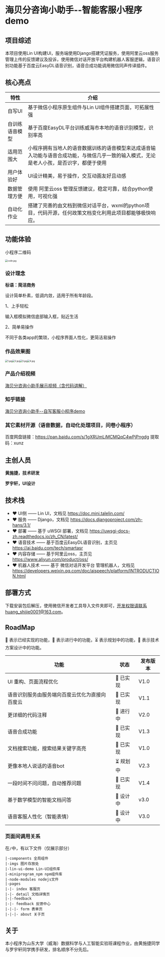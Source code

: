 # 海贝分咨询小助手--智能客服小程序demo

## 项目综述

本项目使用Lin UI构建UI，服务端使用Django搭建凭证服务，使用阿里云oss服务管理上传的反馈建议及投诉，使用微信对话开放平台构建机器人客服逻辑，语音识别功能基于百度云EasyDL语音识别，语音合成功能调用微信同声传译插件。

## 核心亮点

| 特性           | 介绍                                                         |
| -------------- | ------------------------------------------------------------ |
| 自写UI         | 基于微信小程序原生组件与Lin UI组件搭建页面，可拓展性强       |
| 自训练语音模型 | 基于百度EasyDL平台训练威海市本地的语音识别模型，识别率高     |
| 适用范围大     | 小程序拥有当地人的语音数据训练的语音模型来达成语音输入功能与语音合成功能，与微信几乎一致的输入模式，无论是老人小孩，是否识字，都便于使用 |
| 用户体验好     | UI设计精美，易于操作，交互动画友好且动感                     |
| 数据管理方便   | 使用 阿里云oss 管理反馈建议，稳定可靠，结合python使用，可视化强 |
| 自动化作业     | 搭建了完善的由文档到微信对话平台，wxml的python项目，代码开源，任何政策文档变化利用此项目都能够极快响应。 |

## 功能体验

小程序二维码

<img src="https://i.postimg.cc/LsXBFSSz/code.jpg" alt="code.jpg" style="zoom: 50%;" />



### 设计理念

**标语：简洁商务**

设计简单朴素，低调内敛，适用于所有年龄段。

1、上手轻松

输入框模拟微信底部输入框，贴近生活

2、简单易操作

不同于各类app的繁琐，小程序界面人性化，更简洁易操作

### 作品效果图

<img src="https://i.postimg.cc/GhwQ86PC/1.jpg" alt="1.jpg" style="zoom: 50%;" /><img src="https://i.postimg.cc/bNxRQLL2/2.jpg" alt="2.jpg" style="zoom: 50%;" /><img src="https://i.postimg.cc/g2GH4RBt/3.jpg" alt="3.jpg" style="zoom: 50%;" /><img src="https://i.postimg.cc/FHGg6RMr/4.jpg" alt="4.jpg" style="zoom: 50%;" />

### 产品介绍视频

[海贝分咨询小助手展示视频（含代码讲解）](https://www.bilibili.com/video/BV125411N7TA)
### 知乎链接

[海贝分咨询小助手--自写客服小程序demo](https://zhuanlan.zhihu.com/p/355230308)

### 其它素材开源（语音数据，自动化处理项目，问卷小程序）

百度网盘链接：https://pan.baidu.com/s/1gXRUmLiMCMQqC4wPjPngdg 
提取码：xunz 

## 主创人员

**黄施捷，技术研发**

**罗宇轩，UI设计**

## 技术栈
* ❤️ UI侧 —— Lin UI，文档见 https://doc.mini.talelin.com/
* ❤️ 服务 —— Django，文档见 https://docs.djangoproject.com/zh-hans/3.1/
* ❤️ 部署 —— 基于 uWSGI 部署，文档见 https://uwsgi-docs-zh.readthedocs.io/zh_CN/latest/
* ❤️ 语音技术 —— 基于百度云EasyDL语音识别，主页见 https://ai.baidu.com/tech/smartasr
* ❤️ 内容存储 —— 基于阿里云oss，主页见 https://www.aliyun.com/product/oss/
* ❤️ 机器人技术 —— 基于 微信对话开发平台 管理机器人，文档见 https://developers.weixin.qq.com/doc/aispeech/platform/INTRODUCTION.html


## 部署方式

下载安装包后解压，使用微信开发者工具导入文件夹即可，开发权限请联系huang_shijie0001@163.com。


## RoadMap

🚀 表示已经实现的功能，👷 表示进行中的功能，⏳ 表示规划中的功能，🏹 表示技术方案设计中的功能。

| 功能                                           | 状态      | 发布版本 |
| ---------------------------------------------- | --------- | -------- |
| UI 重构、页面流程优化                          | 🚀 已实现  | V1.0     |
| 语音识别服务由服务端向百度云优化为直接向百度云 | 🚀 已实现  | V1.1     |
| 更详细的代码注释                               | 👷  进行中 | V2.0     |
| 语音合成功能                                   | 🚀 已实现  | V1.3     |
| 文档搜索功能，搜索结果关键字高亮               | 🚀 已实现  | V1.0     |
| 更像本地人说话的语音bot                        | ⏳  规划中 | V2.3     |
| 一段时间不问问题，自动推荐问题                 | 🚀 已实现  | V1.4     |
| 基于数学模型的智能文档问答                     | 🏹 设计中  | v3.0     |
| 语音客服人性化（智能表情）                     | 🏹 设计中  | V3.0     |

### 页面间调用关系

在`/`中，有以下文件（仅展示部分）

```
|-components 全局组件
|-imgs 图片存放处
|-lin-ui-demo Lin-UI组件库
|-miniprogram_npm npm组件库
|-node-modules nodejs文件
|-pages
|-|- index 客服页
|-|- detail 文档详情页
|-|-feedback
|-|- feedback 反馈中心
|-|-|- form 表单页
|-|-|- about 关于页
```

## 关于

本小程序为山东大学（威海）数据科学与人工智能实验班课程作业，由黄施捷同学与罗宇轩同学携手研发，排名顺序不分先后。
